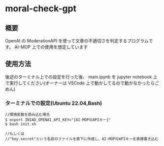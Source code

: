 # moral-check-gpt

## 概要

OpenAI の ModerationAPI を使って文章の不適切さを判定するプログラムです。
AI-MOP 上での使用を想定しています

## 使用方法

後述のターミナル上での設定を行った後、
main.ipynb を jupyter notebook 上で実行してください(オーナーは VSCode 上で動かしてるので動かなかったらごめん)

### ターミナルでの設定(Ubuntu 22.04,Bash)

```
//環境変数を読み込む場合
$ export INIAD_OPENAI_API_KEY="{AI-MOPのAPIキー}"
$ bash init.sh

//もしくは
//"key.secret"という名前のファイルを直下に作成し、AI-MOPのAPIキーを直接書き込む

```
